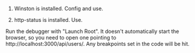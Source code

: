 1. Winston is installed. Config and use.

2. http-status is installed. Use.




Run the debugger with "Launch Root". It doesn't automatically start the browser, 
so you need to open one pointing to http://localhost:3000/api/users/. Any breakpoints set in the code
will be hit.


